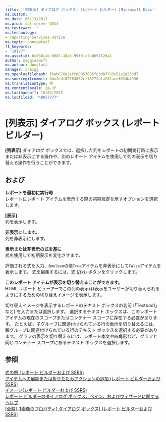 ```yaml
---
title: '[列表示] ダイアログ ボックス) (レポート ビルダー) |Microsoft Docs'
ms.custom: ''
ms.date: 06/13/2017
ms.prod: sql-server-2014
ms.reviewer: ''
ms.technology:
- reporting-services-native
ms.topic: conceptual
f1_keywords:
- "10127"
ms.assetid: 0c030cab-6087-45a5-99f0-c7bd693f20a1
author: maggiesmsft
ms.author: douglasl
manager: craigg
ms.openlocfilehash: f6ab67682afc00057085fe3d0f793c51a28258d7
ms.sourcegitcommit: 3da2edf82763852cff6772a1a282ace3034b4936
ms.translationtype: MT
ms.contentlocale: ja-JP
ms.lasthandoff: 10/02/2018
ms.locfileid: "48057777"
---
```

# <a name="column-visibility-dialog-box-report-builder"></a>[列表示] ダイアログ ボックス (レポート ビルダー)
  **[列表示]** ダイアログ ボックスでは、選択した列をレポートの初期実行時に表示または非表示にする操作や、別のレポート アイテムを使用して列の表示を切り替える操作を行うことができます。  
  
## <a name="options"></a>および  
 **レポートを最初に実行時**  
 レポートにレポート アイテムを表示する際の初期設定を示すオプションを選択します。  
  
 **[表示]**  
 列を表示します。  
  
 **非表示にします。**  
 列を非表示にします。  
  
 **表示または非表示の式を基に**  
 式を使用して初期表示を変化させます。  
  
 評価される式を入力、`Boolean`の値`True`アイテムを非表示にして`False`アイテムを表示します。 式を編集するには、式 (*[fx]*) ボタンをクリックします。  
  
 **このレポート アイテムが表示を切り替えることができます。**  
 HTML レポート ビューアーでこの列の表示/非表示をユーザーが切り替えられるようにするための切り替えイメージを表示します。  
  
 切り替えイメージを表示するレポートのテキスト ボックスの名前 (「Textbox1」など) を入力または選択します。 選択するテキスト ボックスは、このレポート アイテムの現在のスコープまたはコンテナー スコープに存在する必要があります。 たとえば、子グループに関連付けられている行の表示を切り替えるには、親グループに関連付けられている行のテキスト ボックスを選択する必要があります。 グラフの表示を切り替えるには、レポート本文や四角形など、グラフと同じコンテナー スコープにあるテキスト ボックスを選択します。  
  
## <a name="see-also"></a>参照  
 [式の例 (レポート ビルダーおよび SSRS)](report-design/expression-examples-report-builder-and-ssrs.md)   
 [アイテムへの展開または折りたたみアクションの追加 &#40;レポート ビルダーおよび SSRS&#41;](report-design/add-an-expand-or-collapse-action-to-an-item-report-builder-and-ssrs.md)   
 [イメージ&#40;レポート ビルダーおよび SSRS&#41;](report-design/images-report-builder-and-ssrs.md)   
 [レポート ビルダーのダイアログ ボックス、ペイン、およびウィザードに関するヘルプ](../../2014/reporting-services/report-builder-help-for-dialog-boxes-panes-and-wizards.md)   
 [[全般] ([画像のプロパティ] ダイアログ ボックス) (レポート ビルダーおよび SSRS)](../../2014/reporting-services/image-properties-dialog-box-general-report-builder-and-ssrs.md)  
  
  
